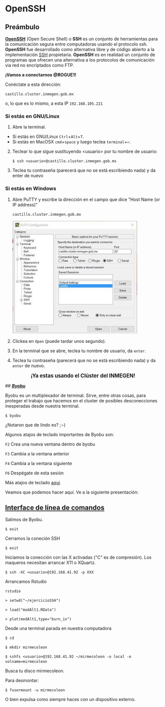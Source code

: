# OpenSSH

## Preámbulo

[**OpenSSH**](https://www.openssh.com/) (Open Secure Shell) o **SSH** es un conjunto de herramientas para la comunicación segura entre computadoras usando el protocolo ssh. **OpenSSH** fue desarrollado como alternativa libre y de código abierto a la implementación [SSH](https://www.ssh.com/ssh/protocol/) propietaria.
**OpenSSH** es en realidad un conjunto de programas que ofrecen una alternativa a los protocolos de comunicación via red no encriptados como FTP.

__¡Vamos a conectarnos @ROGUE1!__


Conéctate a esta dirección:

```
castillo.cluster.inmegen.gob.mx
```
o, lo que es lo mismo, a esta IP `192.168.105.221`


### Si estás en GNU/Linux

 
1. Abre la terminal. 
  - Si estás en GNU/Linux `Ctrl`+`Alt`+`T`. 
  - Si estás en MacOSX `cmd`+`space` y luego teclea `terminal`+`↩︎`.

2. Teclear lo que sigue sustituyendo \<usuario> por tu nombre de usuario:
	
	```
	$ ssh <usuario>@castillo.cluster.inmegen.gob.mx
	```

3. Teclea tu contraseña (parecerá que no se está escribiendo nada) y da enter de nuevo

### Si estás en Windows

1. Abre PuTTY y escribe la dirección en el campo que dice "Host Name (or IP address)"

	```
	castillo.cluster.inmegen.gob.mx
	```
	
	![PuTTY](../imagenes/putty.jpg)

2. Clickea en `Open` (puede tardar unos segundo).

3. En la terminal que se abre, teclea tu nombre de usuario, da `enter`. 

4. Teclea tu contraseña (parecerá que no se está escribiendo nada) y da `enter` de nuevo.


<p align="center"> 
<big><b>¡Ya estas usando el Clúster del INMEGEN!</b></big>
</p>



## [***Byobu***](http://byobu.co/) 

Byobu es un multiplexador de terminal. Sirve, entre otras cosas, para proteger el trabajo que hacemos en el cluster de posibles desconecciones inesperadas desde nuestra terminal. 
 

```
$ byobu
```

¿Notaron que de lindo es? ;¬)

Algunos atajos de teclado importantes de Byobu son:

`F2` Crea una nueva ventana dentro de byobu

`F3` Cambia a la ventana anterior

`F4` Cambia a la ventana siguiente

`F6` Despégate de esta sesión 

Más atajos de teclado [aquí](http://byobu.co/documentation.html).


Veamos que podemos hacer aquí. Ve a la siguiente presentación:

## [Interface de línea de comandos](linea_de_comandos.md)





Salimos de Byobu.

```
$ exit
```

Cerramos la coneción SSH

```
$ exit
```

Iniciamos la conección con las X activadas ("C" es de compresión). Los maqueros necesitan arrancar X11 o XQuartz.

```
$ ssh -XC <usuario>@192.168.41.92 -p XXX 
```

Arrancamos Rstudio

```
rstudio
```

```
> setwd("~/ejercicioSSH")
```

```
> load("modAlt1.RData")
```

```
> plot(modAlt1,type="burn_in")
```

Desde una terminal parada en nuestra computadora

```
$ cd
```

```
$ mkdir mirmecoleon
```

```
$ sshfs <usuario>@192.168.41.92 ~/mirmecoleon -o local -o volname=mirmecoleon 
```

Busca tu disco mirmecoleon.

Para desmontar:

```
$ fusermount -u mirmecoleon
```

O bien expulsa como siempre haces con un dispositivo externo.